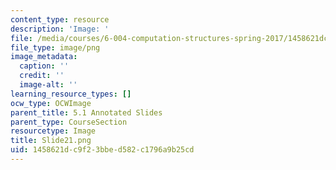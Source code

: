```yaml
---
content_type: resource
description: 'Image: '
file: /media/courses/6-004-computation-structures-spring-2017/1458621dc9f23bbed582c1796a9b25cd_Slide21.png
file_type: image/png
image_metadata:
  caption: ''
  credit: ''
  image-alt: ''
learning_resource_types: []
ocw_type: OCWImage
parent_title: 5.1 Annotated Slides
parent_type: CourseSection
resourcetype: Image
title: Slide21.png
uid: 1458621d-c9f2-3bbe-d582-c1796a9b25cd
---
```


